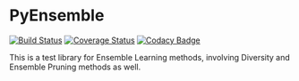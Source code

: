 # PyEnsemble

[![Build Status](https://travis-ci.org/eustomaqua/PyEnsemble.svg?branch=master)](https://travis-ci.org/eustomaqua/PyEnsemble) 
[![Coverage Status](https://coveralls.io/repos/github/eustomaqua/PyEnsemble/badge.svg)](https://coveralls.io/github/eustomaqua/PyEnsemble) 
[![Codacy Badge](https://api.codacy.com/project/badge/Grade/2337de0ee40847ecbd99aac71d2561e4)](https://www.codacy.com/manual/eustomaqua/PyEnsemble?utm_source=github.com&amp;utm_medium=referral&amp;utm_content=eustomaqua/PyEnsemble&amp;utm_campaign=Badge_Grade) 

This is a test library for Ensemble Learning methods, involving Diversity and Ensemble Pruning methods as well. 

